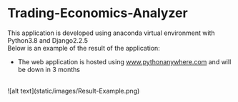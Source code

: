 # Trading-Economics-Analyzer

This application is developed using anaconda virtual environment with Python3.8 and Django2.2.5
<br>
Below is an example of the result of the application:
- The web application is hosted using www.pythonanywhere.com and will be down in 3 months
<br>
![alt text](static/images/Result-Example.png)
